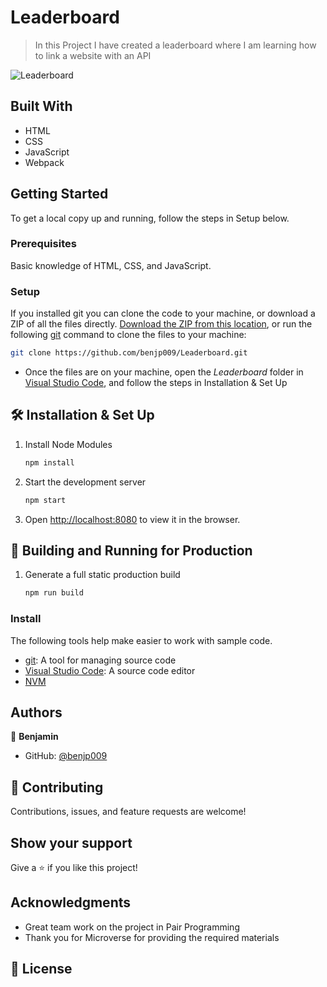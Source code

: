 # Leaderboard

> In this Project I have created a leaderboard where I am learning how to link a website with an API 


![Leaderboard](https://github.com/microverseinc/curriculum-javascript/blob/main/leaderboard/images/leaderboard_wireframe.png)

## Built With

- HTML
- CSS
- JavaScript
- Webpack

## Getting Started
To get a local copy up and running, follow the steps in Setup below.

### Prerequisites
Basic knowledge of HTML, CSS, and JavaScript.

### Setup
If you installed git you can clone the code to your machine, or download a ZIP of all the files directly.
[Download the ZIP from this location](https://github.com/benjp009/Leaderboard.git), or run the following [git](https://github.com/benjp009/Leaderboard.git) command to clone the files to your machine:
```bash
git clone https://github.com/benjp009/Leaderboard.git
```

- Once the files are on your machine, open the _Leaderboard_ folder in [Visual Studio Code](https://code.visualstudio.com/), and follow the steps in Installation & Set Up

## 🛠 Installation & Set Up

1. Install Node Modules

   ```sh
   npm install
   ```

2. Start the development server

   ```sh
   npm start
   ```

3. Open [http://localhost:8080](http://localhost:8080) to view it in the browser.

## 🚀 Building and Running for Production

1. Generate a full static production build

   ```sh
   npm run build
   ```

### Install

The following tools help make easier to work with sample code.

- [git](https://git-scm.com/downloads): A tool for managing source code
- [Visual Studio Code](https://code.visualstudio.com/): A source code editor
- [NVM](https://github.com/nvm-sh/nvm)


## Authors

👤 **Benjamin** 

- GitHub: [@benjp009](https://github.com/benjp009)


## 🤝 Contributing

Contributions, issues, and feature requests are welcome!


## Show your support

Give a ⭐️ if you like this project!

## Acknowledgments

- Great team work on the project in Pair Programming
- Thank you for Microverse for providing the required materials

## 📝 License
